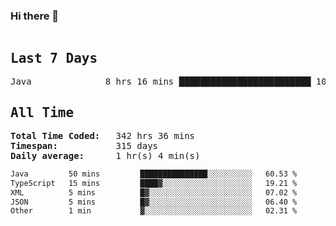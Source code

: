 ### Hi there 👋

<!--WakaTime-Start-->
<pre><h2>Last 7 Days</h2>Java              8 hrs 16 mins █████████████████████████ 100.00 %</br><h2>All Time</h2><strong>Total Time Coded:   </strong>342 hrs 36 mins</br><strong>Timespan:           </strong>315 days</br><strong>Daily average:      </strong>1 hr(s) 4 min(s)</pre>
<!--WakaTime-End-->

<!--START_SECTION:waka-->

```txt
Java         50 mins         ███████████████░░░░░░░░░░   60.53 %
TypeScript   15 mins         ████▓░░░░░░░░░░░░░░░░░░░░   19.21 %
XML          5 mins          █▓░░░░░░░░░░░░░░░░░░░░░░░   07.02 %
JSON         5 mins          █▓░░░░░░░░░░░░░░░░░░░░░░░   06.40 %
Other        1 min           ▓░░░░░░░░░░░░░░░░░░░░░░░░   02.31 %
```

<!--END_SECTION:waka-->

 <!-- waka-box start -->
 <!-- waka-box end -->
